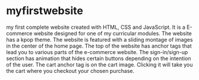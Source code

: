 # myfirstwebsite
my first complete website created with HTML, CSS and JavaScript. 
It is a E-commerce website designed for one of my curricular modules. 
The website has a kpop theme. The website is featured with a sliding montage of images in the center of the home page. 
The top of the website has anchor tags that lead you to various parts of the e-commerce website. 
The sign-in/sign-up section has animation that hides certain buttons depending on the intention of the user. 
The cart anchor tag is on the cart image. Clicking it will take you the cart where you checkout your chosen purchase. 
